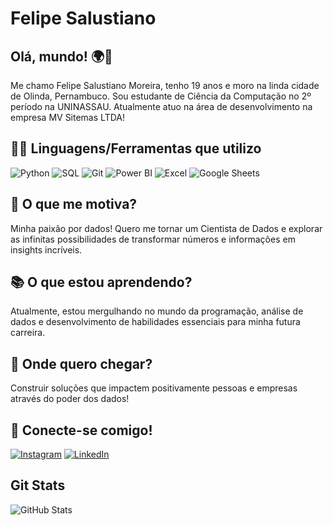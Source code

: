 # Felipe Salustiano

## Olá, mundo! 🌍👋
Me chamo Felipe Salustiano Moreira, tenho 19 anos e moro na linda cidade de Olinda, Pernambuco. Sou estudante de Ciência da Computação no 2º período na UNINASSAU. Atualmente atuo na área de desenvolvimento na empresa MV Sitemas LTDA!

## 👨‍💻 Linguagens/Ferramentas que utilizo
![Python](https://img.shields.io/badge/Python-3776AB?style=for-the-badge&logo=python&logoColor=white)
![SQL](https://img.shields.io/badge/SQL-336791?style=for-the-badge&logo=postgresql&logoColor=white)
![Git](https://img.shields.io/badge/Git-F05032?style=for-the-badge&logo=git&logoColor=white)
![Power BI](https://img.shields.io/badge/PowerBI-F2C811?style=for-the-badge&logo=powerbi&logoColor=black)
![Excel](https://img.shields.io/badge/Excel-217346?style=for-the-badge&logo=microsoft-excel&logoColor=white)
![Google Sheets](https://img.shields.io/badge/Google%20Sheets-34A853?style=for-the-badge&logo=googlesheets&logoColor=white)

## 🌟 O que me motiva?
Minha paixão por dados! Quero me tornar um Cientista de Dados e explorar as infinitas possibilidades de transformar números e informações em insights incríveis.

## 📚 O que estou aprendendo?
Atualmente, estou mergulhando no mundo da programação, análise de dados e desenvolvimento de habilidades essenciais para minha futura carreira.

## 🎯 Onde quero chegar?
Construir soluções que impactem positivamente pessoas e empresas através do poder dos dados!

## 🔗 Conecte-se comigo!
[![Instagram](https://img.shields.io/badge/Instagram-E4405F?style=for-the-badge&logo=instagram&logoColor=white)](https://www.instagram.com/salufelipe_)
[![LinkedIn](https://img.shields.io/badge/LinkedIn-0077B5?style=for-the-badge&logo=linkedin&logoColor=white)](https://www.linkedin.com/in/felipesalustianomoreira)

## Git Stats
![GitHub Stats](https://github-readme-stats.vercel.app/api?username=FelipeSalustiano&show_icons=true&theme=radical)
